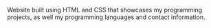 Website built using HTML and CSS that showcases my programming projects, as well my programming languages and contact information.
